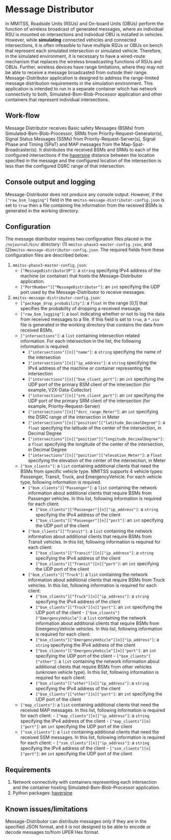 
# Message Distributor
In MMITSS, Roadside Units (RSUs) and On-board Units (OBUs) perform the function of wireless broadcast of generated messages, where an individual RSU is mounted on intersections and individual OBU is installed in vehicles. However, while **simulating** connected vehicles and connected intersections, it is often infeasible to have multiple RSUs or OBUs on bench that represent each simulated intersection or simulated vehicle. Therefore, in the simulated environment, it is necessary to have a wired-route mechanism that replaces the wireless broadcasting functions of RSUs and OBUs. Further, wireless devices have range limitations, where they may not be able to receive a message broadcasted from outside their range. Message-Distributor application is designed to address the range-limited message distribution requirements in the simulation environment. This application is intended to run in a separate container which has network connectivity to both, Simulated-Bsm-Blob-Processor application and other containers that represent individual intersections. 

## Work-flow
Message Distributor receives Basic safety Messages (BSMs) from Simulated-Bsm-Blob-Processor, SRMs from Priority-Request-Generator(s), Signal Status Messages (SSMs) from Priority-Request-Server(s), Signal Phase and Timing (SPaT) and MAP messages from the Map-Spat-Broadcaster(s). It distributes the received BSMs and SRMs to each of the configured intersections if the [haversine](https://en.wikipedia.org/wiki/Haversine_formula) distance between the location specified in the message and the configured location of the intersection is less than the configured DSRC range of that intersection.

## Console output and logging
Message-Distributor does not produce any console output. However, if the `["raw_bsm_logging"]` field in the `mmitss-message-distributor-config.json` is set to `true` then a file containing the information from the received BSMs is generated in the working directory.

## Configuration
The message distributor requires two configuration files placed in the `/nojournal/bin/` directory: (1) `mmitss-phase3-master-config.json`, and (2)`mmitss-message-distributor-config.json`. The required fields from these configuration files are described below:
1. `mmitss-phase3-master-config.json`: 
    - `["MessageDistributorIP"]`: a `string` specifying IPv4 address of the machine (or container) that hosts the Message-Distributor application.
    - `["PortNumber"]["MessageDistributor"]`: an `int` specifying the UDP port used by the Message-Distributor to receive messages.
2. `mmitss-message-distributor-config.json`:
    - `["package_drop_probability"]`: a `float` in the range [0,1] that specifies the probability of dropping a received message.
    - `["raw_bsm_logging"]`: a `bool` indicating whether or not to log the data from received messages to a file. If this field is set to `true`, a `*.csv` file is generated in the working directory that contains the data from received BSMs.
    - `["intersections"]`: a `list` containing intersection related information. For each intersection in the list, the following information is required:
        - `["intersections"][n]["name"]`: a `string` specifying the name of the intersection
        - `["intersections"][n]["ip_address"]`: a `string` specifying the IPv4 address of the machine or container representing the intersection
        - `["intersections"][n]["bsm_client_port"]`: an `int` specifying the UDP port of the primary BSM client of the intersection (for example, V2X-Data-Collector)
        - `["intersections"][n]["srm_client_port"]`: an `int` specifying the UDP port of the primary SRM client of the intersection (for example, Priority-Request-Server)
        - `["intersections"][n]["dsrc_range_Meter"]`: an `int` specifying the DSRC range of the intersection in Meter
        - `["intersections"][n]["position"]["latitude_DecimalDegree"]`: a `float` specifying the latitude of the center of the intersection, in Decimal Degree
        - `["intersections"][n]["position"]["longitude_DecimalDegree"]`: a `float` specifying the longitude of the center of the intersection, in Decimal Degree
        - `["intersections"][n]["position"]["elevation_Meter"]`: a `float` specifying the elevation of the center of the intersection, in Meter
    - `["bsm_clients"]`: a `list` containing additional clients that need the BSMs from specific vehicle type. MMITSS supports 4 vehicle types: Passenger, Transit, Truck, and EmergencyVehicle. For each vehicle type, following information is required.
        - `["bsm_clients"]["Passenger"]`: a `list` containing the network information about additional clients that require BSMs from Passenger vehicles. In this list, following information is required for each client:
            - `["bsm_clients"]["Passenger"][n]["ip_address"]`: a `string` specifying the IPv4 address of the client
            - `["bsm_clients"]["Passenger"][n]["port"]`: an `int` specifying the UDP port of the client
         - `["bsm_clients"]["Transit"]`: a `list` containing the network information about additional clients that require BSMs from Transit vehicles. In this list, following information is required for each client:
            - `["bsm_clients"]["Transit"][n]["ip_address"]`: a `string` specifying the IPv4 address of the client
            - `["bsm_clients"]["Transit"][n]["port"]`: an `int` specifying the UDP port of the client
         - `["bsm_clients"]["Truck"]`: a `list` containing the network information about additional clients that require BSMs from Truck vehicles. In this list, following information is required for each client:
            - `["bsm_clients"]["Truck"][n]["ip_address"]`: a `string` specifying the IPv4 address of the client
            - `["bsm_clients"]["Truck"][n]["port"]`: an `int` specifying the UDP port of the client
          - `["bsm_clients"]["EmergencyVehicle"]`: a `list` containing the network information about additional clients that require BSMs from EmergencyVehicle vehicles. In this list, following information is required for each client:
            - `["bsm_clients"]["EmergencyVehicle"][n]["ip_address"]`: a `string` specifying the IPv4 address of the client
            - `["bsm_clients"]["EmergencyVehicle"][n]["port"]`: an `int` specifying the UDP port of the client
          - `["bsm_clients"]["other"]`: a `list` containing the network information about additional clients that require BSMs from other vehicles (unknown vehicle type). In this list, following information is required for each client:
            - `["bsm_clients"]["other"][n]["ip_address"]`: a `string` specifying the IPv4 address of the client
            - `["bsm_clients"]["other"][n]["port"]`: an `int` specifying the UDP port of the client
    - `["map_clients"]`: a `list` containing additional clients that need the received MAP messages. In this list, following information is required for each client:
            - `["map_clients"][n]["ip_address"]`: a `string` specifying the IPv4 address of the client
            - `["map_clients"][n]["port"]`: an `int` specifying the UDP port of the client
    - `["ssm_clients"]`: a `list` containing additional clients that need the received SSM messages. In this list, following information is required for each client:
            - `["ssm_clients"][n]["ip_address"]`: a `string` specifying the IPv4 address of the client
            - `["ssm_clients"][n]["port"]`: an `int` specifying the UDP port of the client

## Requirements
1. Network connectivity with containers representing each intersection and the container hosting Simulated-Bsm-Blob-Processor application.
2. Python packages: [haversine](https://pypi.org/project/haversine/)

## Known issues/limitations
Message-Distributor can distribute messages only if they are in the specified JSON format, and it is not designed to be able to encode or decode messages to/from UPER Hex format.

